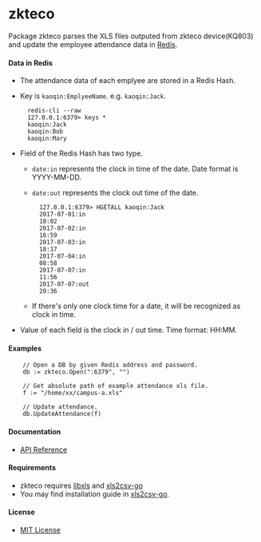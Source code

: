 # zkteco

Package zkteco parses the XLS files outputed from zkteco device(KQ803) and update the employee attendance data in [Redis](https://redis.io).

#### Data in Redis
* The attendance data of each emplyee are stored in a Redis Hash.
* Key is `kaoqin:EmplyeeName`. e.g. `kaoqin:Jack`.

        redis-cli --raw
        127.0.0.1:6379> keys *
        kaoqin:Jack
        kaoqin:Bob
        kaoqin:Mary 

* Field of the Redis Hash has two type.
  * `date:in` represents the clock in time of the date. Date format is YYYY-MM-DD.
  * `date:out` represents the clock out time of the date. 

          127.0.0.1:6379> HGETALL kaoqin:Jack
          2017-07-01:in
          18:02
          2017-07-02:in
          16:59
          2017-07-03:in
          18:17
          2017-07-04:in
          08:58
          2017-07-07:in
          11:56
          2017-07-07:out
          20:36

  * If there's only one clock time for a date, it will be recognized as clock in time.

* Value of each field is the clock in / out time. Time format: HH:MM.

#### Examples

        // Open a DB by given Redis address and password.
        db := zkteco.Open(":6379", "")

        // Get absolute path of example attendance xls file.
        f := "/home/xx/campus-a.xls"

        // Update attendance.
        db.UpdateAttendance(f)

#### Documentation
* [API Reference](http://godoc.org/github.com/northbright/zkteco)

#### Requirements
* zkteco requires [libxls](http://libxls.sourceforge.net/) and [xls2csv-go](https://github.com/northbright/xls2csv-go)
* You may find installation guide in [xls2csv-go](https://github.com/northbright/xls2csv-go).

#### License
* [MIT License](LICENSE)
